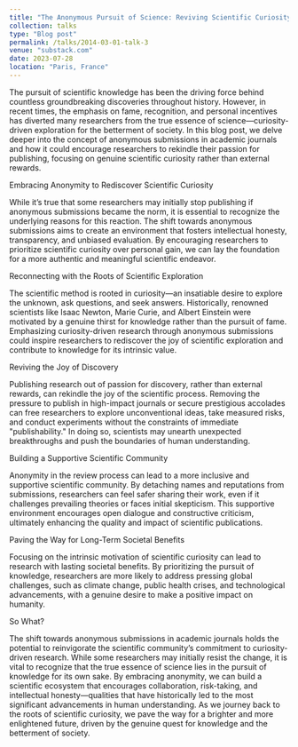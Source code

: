 ```yaml
---
title: "The Anonymous Pursuit of Science: Reviving Scientific Curiosity through Anonymous Submissions"
collection: talks
type: "Blog post"
permalink: /talks/2014-03-01-talk-3
venue: "substack.com"
date: 2023-07-28
location: "Paris, France"
---
```


The pursuit of scientific knowledge has been the driving force behind countless groundbreaking discoveries throughout history. However, in recent times, the emphasis on fame, recognition, and personal incentives has diverted many researchers from the true essence of science—curiosity-driven exploration for the betterment of society. In this blog post, we delve deeper into the concept of anonymous submissions in academic journals and how it could encourage researchers to rekindle their passion for publishing, focusing on genuine scientific curiosity rather than external rewards.

Embracing Anonymity to Rediscover Scientific Curiosity

While it’s true that some researchers may initially stop publishing if anonymous submissions became the norm, it is essential to recognize the underlying reasons for this reaction. The shift towards anonymous submissions aims to create an environment that fosters intellectual honesty, transparency, and unbiased evaluation. By encouraging researchers to prioritize scientific curiosity over personal gain, we can lay the foundation for a more authentic and meaningful scientific endeavor.

Reconnecting with the Roots of Scientific Exploration

The scientific method is rooted in curiosity—an insatiable desire to explore the unknown, ask questions, and seek answers. Historically, renowned scientists like Isaac Newton, Marie Curie, and Albert Einstein were motivated by a genuine thirst for knowledge rather than the pursuit of fame. Emphasizing curiosity-driven research through anonymous submissions could inspire researchers to rediscover the joy of scientific exploration and contribute to knowledge for its intrinsic value.

Reviving the Joy of Discovery

Publishing research out of passion for discovery, rather than external rewards, can rekindle the joy of the scientific process. Removing the pressure to publish in high-impact journals or secure prestigious accolades can free researchers to explore unconventional ideas, take measured risks, and conduct experiments without the constraints of immediate "publishability." In doing so, scientists may unearth unexpected breakthroughs and push the boundaries of human understanding.

Building a Supportive Scientific Community

Anonymity in the review process can lead to a more inclusive and supportive scientific community. By detaching names and reputations from submissions, researchers can feel safer sharing their work, even if it challenges prevailing theories or faces initial skepticism. This supportive environment encourages open dialogue and constructive criticism, ultimately enhancing the quality and impact of scientific publications.

Paving the Way for Long-Term Societal Benefits

Focusing on the intrinsic motivation of scientific curiosity can lead to research with lasting societal benefits. By prioritizing the pursuit of knowledge, researchers are more likely to address pressing global challenges, such as climate change, public health crises, and technological advancements, with a genuine desire to make a positive impact on humanity.

So What?

The shift towards anonymous submissions in academic journals holds the potential to reinvigorate the scientific community’s commitment to curiosity-driven research. While some researchers may initially resist the change, it is vital to recognize that the true essence of science lies in the pursuit of knowledge for its own sake. By embracing anonymity, we can build a scientific ecosystem that encourages collaboration, risk-taking, and intellectual honesty—qualities that have historically led to the most significant advancements in human understanding. As we journey back to the roots of scientific curiosity, we pave the way for a brighter and more enlightened future, driven by the genuine quest for knowledge and the betterment of society.

